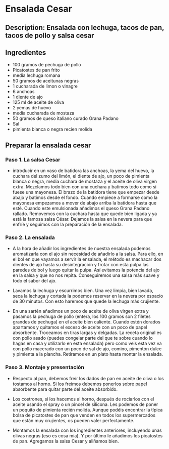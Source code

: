 # Ensalada Cesar

## Description: Ensalada con lechuga, tacos de pan, tacos de pollo y salsa cesar

## Ingredientes

- 100 gramos de pechuga de pollo
- Picatostes de pan frito
- media lechuga romana
- 50 gramos de aceitunas negras 
- 1 cucharada de limon o vinagre
- 6 anchoas
- 1 diente de ajo
- 125 ml de aceite de oliva
- 2 yemas de huevo
- media cucharada de mostaza
- 50 gramos de queso italiano curado Grana Padano
- Sal
- pimienta blanca o negra recien molida
## Preparar la ensalada cesar

### Paso 1. La salsa Cesar

- introducir en un vaso de batidora las anchoas, la yema del huevo, la cuchara del zumo del limón, el diente de ajo, un poco de pimienta blanca o negra, media cuchara de mostaza y el aceite de oliva virgen extra. Mezclamos todo bien con una cuchara y batimos todo como si fuese una mayonesa. El brazo de la batidora tiene que empezar desde abajo y batimos desde el fondo. Cuando empiece a formarse como la mayonesa empezamos a mover de abajo arriba la batidora hasta que esté. Cuando este emulsionada añadimos el queso Grana Padano rallado. Removemos con la cuchara hasta que quede bien ligada y ya está la famosa salsa César. Dejamos la salsa en la nevera para que enfríe y seguimos con la preparación de la ensalada.

### Paso 2. La ensalada

- A la hora de añadir los ingredientes de nuestra ensalada podemos aromatizarla con el ajo sin necesidad de añadirlo a la salsa. Para ello, en el bol en que vayamos a servir la ensalada, el método es machacar dos dientes de ajo hasta su desintegración y frotar con esta pulpa las paredes de bol y luego quitar la pulpa. Así evitamos la potencia del ajo en la salsa y que no nos repita. Conseguiremos una salsa más suave y todo el sabor del ajo.

- Lavamos la lechuga y escurrimos bien. Una vez limpia, bien lavada, seca la lechuga y cortada la podemos reservar en la nevera por espacio de 30 minutos. Con esto haremos que quede la lechuga más crujiente.

- En una sartén añadimos un poco de aceite de oliva virgen extra y pasamos la pechuga de pollo (entera, los 100 gramos son 2 filetes grandes de pechuga) en el aceite bien caliente. Cuando estén dorados apartamos y quitamos el exceso de aceite con un poco de papel absorbente. Troceamos en tiras largas y delgadas. La receta original es con pollo asado (puedes congelar parte del que te sobre cuando lo hagas en casa y utilizarlo en esta ensalada) pero como veis esta vez va con pollo macerado con un poco de sal de ajo, comino, pimentón dulce y pimienta a la plancha. Retiramos en un plato hasta montar la ensalada.



### Paso 3. Montaje y presentación

- Respecto al pan, debemos freír los dados de pan en aceite de oliva o los tostamos al horno. Si los freímos debemos ponerlos sobre papel absorbente para quitar parte del aceite absorbido.

- Los costrones, si los hacemos al horno, después de rociarlos con el aceite usando el spray o un pincel de silicona. Les podemos de poner un poquito de pimienta recién molida. Aunque podéis encontrar la típica bolsa de picatostes de pan que venden en todos los supermercados que están muy crujientes, os pueden valer perfectamente.

- Montamos la ensalada con los ingredientes anteriores, incluyendo unas olivas negras (eso es cosa mía). Y por último le añadimos los picatostes de pan. Agregamos la salsa Cesar y aliñamos bien.




